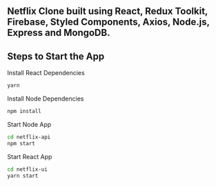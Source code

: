 ## Netflix Clone built using React, Redux Toolkit, Firebase, Styled Components, Axios, Node.js, Express and MongoDB.
## Steps to Start the App
Install React Dependencies
```bash
yarn
```
Install Node Dependencies
```bash
npm install
```
Start Node App
```bash
cd netflix-api
npm start
```
Start React App
```bash
cd netflix-ui
yarn start
```
